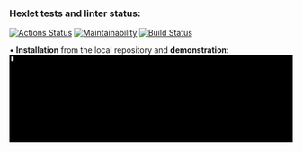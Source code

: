 ### Hexlet tests and linter status:

[![Actions Status](https://github.com/Ingo-o/frontend-project-lvl2/workflows/hexlet-check/badge.svg)](https://github.com/Ingo-o/frontend-project-lvl2/actions) [![Maintainability](https://api.codeclimate.com/v1/badges/40944b2af766528bdb39/maintainability)](https://codeclimate.com/github/Ingo-o/frontend-project-lvl2/maintainability) [![Build Status](https://travis-ci.org/Ingo-o/frontend-project-lvl2.svg?branch=main)](https://travis-ci.org/Ingo-o/frontend-project-lvl2)

• **Installation** from the local repository and **demonstration**:
![Alt Text](gif/first-video.gif)
